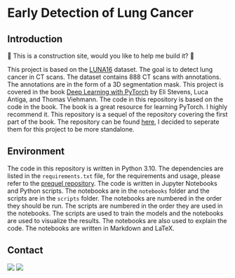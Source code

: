 # Early Detection of Lung Cancer
## Introduction

🚧  This is a construction site, would you like to help me build it? 🚧 

This project is based on the [LUNA16](https://luna16.grand-challenge.org/) dataset. The goal is to detect lung cancer in CT scans. The dataset contains 888 CT scans with annotations. The annotations are in the form of a 3D segmentation mask. This project is covered in the book [Deep Learning with PyTorch](https://www.manning.com/books/deep-learning-with-pytorch) by Eli Stevens, Luca Antiga, and Thomas Viehmann. The code in this repository is based on the code in the book. The book is a great resource for learning PyTorch. I highly recommend it. This repository is a sequel of the repository covering the first part of the book. The repository can be found [here](https://github.com/Nordiniv/Deep-Learning-with-PyTorch), I decided to seperate them for this project to be more standalone.

## Environment
The code in this repository is written in Python 3.10. The dependencies are listed in the `requirements.txt` file, for the requirements and usage, please refer to the [prequel repository](https://github.com/Nordiniv/Deep-Learning-with-PyTorch). The code is written in Jupyter Notebooks and Python scripts. The notebooks are in the `notebooks` folder and the scripts are in the `scripts` folder. The notebooks are numbered in the order they should be run. The scripts are numbered in the order they are used in the notebooks. The scripts are used to train the models and the notebooks are used to visualize the results. The notebooks are also used to explain the code. The notebooks are written in Markdown and LaTeX.

## Contact
<a href="https://www.linkedin.com/in/Nordin-shafiq/"><img src="https://img.shields.io/badge/LinkedIn-0077B5?style=for-the-badge&logo=linkedin&logoColor=white"/></a>
<a href="https://t.me/nordiniv"><img src="https://img.shields.io/badge/Telegram-2CA5E0?style=for-the-badge&logo=telegram&logoColor=white"/></a>

